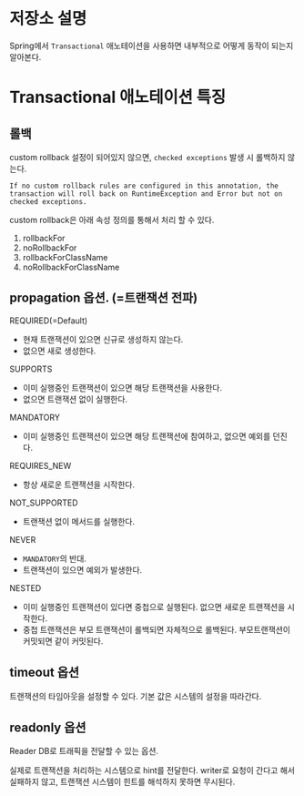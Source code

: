 # 저장소 설명
Spring에서 `Transactional` 애노테이션을 사용하면 내부적으로 어떻게 동작이 되는지 알아본다. 

# Transactional 애노테이션 특징
## 롤백
custom rollback 설정이 되어있지 않으면, `checked exceptions` 발생 시 롤백하지 않는다. 
```
If no custom rollback rules are configured in this annotation, the transaction will roll back on RuntimeException and Error but not on checked exceptions.
```

custom rollback은 아래 속성 정의를 통해서 처리 할 수 있다. 
1. rollbackFor
2. noRollbackFor
3. rollbackForClassName
4. noRollbackForClassName

## propagation 옵션. (=트랜잭션 전파)
REQUIRED(=Default)
- 현재 트랜잭션이 있으면 신규로 생성하지 않는다. 
- 없으면 새로 생성한다. 

SUPPORTS
- 이미 실행중인 트랜잭션이 있으면 해당 트랜잭션을 사용한다. 
- 없으면 트랜잭션 없이 실행한다. 

MANDATORY
- 이미 실행중인 트랜잭션이 있으면 해당 트랜잭션에 참여하고, 없으면 예외를 던진다. 

REQUIRES_NEW
- 항상 새로운 트랜잭션을 시작한다.

NOT_SUPPORTED
- 트랜잭션 없이 메서드를 실행한다. 

NEVER
- `MANDATORY`의 반대. 
- 트랜잭션이 있으면 예외가 발생한다.  

NESTED
- 이미 실행중인 트랜잭션이 있다면 중첩으로 실행된다. 없으면 새로운 트랜잭션을 시작한다. 
- 중첩 트랜잭션은 부모 트랜잭션이 롤백되면 자체적으로 롤백된다. 부모트랜잭션이 커밋되면 같이 커밋된다. 

## timeout 옵션
트랜잭션의 타임아웃을 설정할 수 있다. 기본 값은 시스템의 설정을 따라간다. 

## readonly 옵션
Reader DB로 트래픽을 전달할 수 있는 옵션.

실제로 트랜잭션을 처리하는 시스템으로 hint를 전달한다. writer로 요청이 간다고 해서 실패하지 않고, 트랜잭션 시스템이 힌트를 해석하지 못하면 무시된다. 



